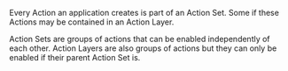Every Action an application creates is part of an Action Set. Some if these Actions may be contained in an Action Layer.

Action Sets are groups of actions that can be enabled independently of each other. Action Layers are also groups of actions but they can only be enabled if their parent Action Set is. 